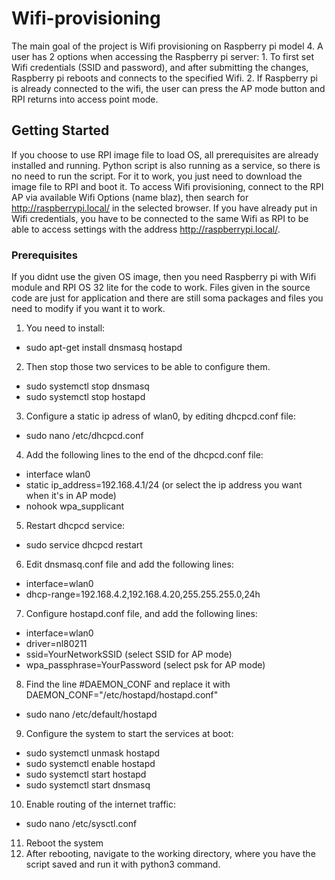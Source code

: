 # Wifi-provisioning

The main goal of the project is Wifi provisioning on Raspberry pi model 4. A user has 2 options when accessing the Raspberry pi server: 1. To first set Wifi credentials (SSID and password), and after submitting the changes, Raspberry pi reboots and connects to the specified Wifi. 2. If Raspberry pi is already connected to the wifi, the user can press the AP mode button and RPI returns into access point mode.

## Getting Started

If you choose to use RPI image file to load OS, all prerequisites are already installed and running. Python script is also running as a service, so there is no need to run the script. For it to work, you just need to download the image file to RPI and boot it. To access Wifi provisioning, connect to the RPI AP via available Wifi Options (name blaz), then search for http://raspberrypi.local/ in the selected browser. If you have already put in Wifi credentials, you have to be connected to the same Wifi as RPI to be able to access settings with the address http://raspberrypi.local/. 

### Prerequisites

If you didnt use the given OS image, then you need Raspberry pi with Wifi module and RPI OS 32 lite for the code to work. Files given in the source code are just for application and there are still soma packages and files you need to modify if you want it to work. 

1. You need to install: 
 - sudo apt-get install dnsmasq hostapd
2. Then stop those two services to be able to configure them.
 - sudo systemctl stop dnsmasq
 - sudo systemctl stop hostapd
3. Configure a static ip adress of wlan0, by editing dhcpcd.conf file:
 - sudo nano /etc/dhcpcd.conf
4. Add the following lines to the end of the dhcpcd.conf file:
 - interface wlan0
 - static ip_address=192.168.4.1/24 (or select the ip address you want when it's in AP mode)
 - nohook wpa_supplicant
5. Restart dhcpcd service:
  - sudo service dhcpcd restart
6. Edit dnsmasq.conf file and add the following lines:
  - interface=wlan0
  - dhcp-range=192.168.4.2,192.168.4.20,255.255.255.0,24h
7. Configure hostapd.conf file, and add the following lines:
  - interface=wlan0
  - driver=nl80211
  - ssid=YourNetworkSSID          (select SSID for AP mode)
  - wpa_passphrase=YourPassword   (select psk for AP mode)
8. Find the line #DAEMON_CONF and replace it with DAEMON_CONF="/etc/hostapd/hostapd.conf"
  - sudo nano /etc/default/hostapd
9. Configure the system to start the services at boot:
  - sudo systemctl unmask hostapd
  - sudo systemctl enable hostapd
  - sudo systemctl start hostapd
  - sudo systemctl start dnsmasq
10. Enable routing of the internet traffic:
  - sudo nano /etc/sysctl.conf
11. Reboot the system
12. After rebooting, navigate to the working directory, where you have the script saved and run it with python3 command. 

